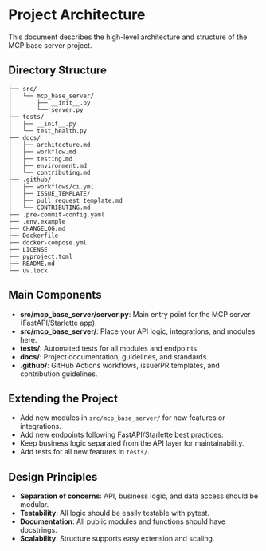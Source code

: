 # Project Architecture

This document describes the high-level architecture and structure of the MCP base server project.

## Directory Structure

```
├── src/
│   └── mcp_base_server/
│       ├── __init__.py
│       └── server.py
├── tests/
│   ├── __init__.py
│   └── test_health.py
├── docs/
│   ├── architecture.md
│   ├── workflow.md
│   ├── testing.md
│   ├── environment.md
│   └── contributing.md
├── .github/
│   ├── workflows/ci.yml
│   ├── ISSUE_TEMPLATE/
│   ├── pull_request_template.md
│   └── CONTRIBUTING.md
├── .pre-commit-config.yaml
├── .env.example
├── CHANGELOG.md
├── Dockerfile
├── docker-compose.yml
├── LICENSE
├── pyproject.toml
├── README.md
└── uv.lock
```

## Main Components
- **src/mcp_base_server/server.py**: Main entry point for the MCP server (FastAPI/Starlette app).
- **src/mcp_base_server/**: Place your API logic, integrations, and modules here.
- **tests/**: Automated tests for all modules and endpoints.
- **docs/**: Project documentation, guidelines, and standards.
- **.github/**: GitHub Actions workflows, issue/PR templates, and contribution guidelines.

## Extending the Project
- Add new modules in `src/mcp_base_server/` for new features or integrations.
- Add new endpoints following FastAPI/Starlette best practices.
- Keep business logic separated from the API layer for maintainability.
- Add tests for all new features in `tests/`.

## Design Principles
- **Separation of concerns**: API, business logic, and data access should be modular.
- **Testability**: All logic should be easily testable with pytest.
- **Documentation**: All public modules and functions should have docstrings.
- **Scalability**: Structure supports easy extension and scaling.
